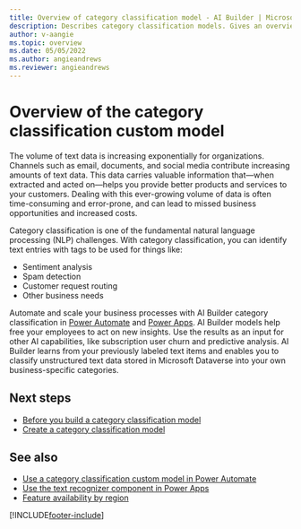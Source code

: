 ```yaml
---
title: Overview of category classification model - AI Builder | Microsoft Docs
description: Describes category classification models. Gives an overview of how to build and use category classification models in AI Builder. 
author: v-aangie
ms.topic: overview
ms.date: 05/05/2022
ms.author: angieandrews 
ms.reviewer: angieandrews
---
```


# Overview of the category classification custom model

The volume of text data is increasing exponentially for organizations. Channels such as email, documents, and social media contribute increasing amounts of text data. This data carries valuable information that—when extracted and acted on—helps you provide better products and services to your customers. Dealing with this ever-growing volume of data is often time-consuming and error-prone, and can lead to missed business opportunities and increased costs.

Category classification is one of the fundamental natural language processing (NLP) challenges<!--Edit okay?-->. With category classification, you can identify text entries with tags to be used for things like:

- Sentiment analysis
- Spam detection
- Customer request routing
- Other business needs

Automate and scale your business processes with AI Builder category classification in [Power Automate](https://flow.microsoft.com/) and [Power Apps](https://powerapps.microsoft.com/). AI Builder models help free your employees to act on new insights. Use the results as an input for other AI capabilities, like subscription user churn and predictive analysis. AI Builder learns from your previously labeled text items and enables you to classify unstructured text data stored in Microsoft Dataverse into your own business-specific categories.

## Next steps

- [Before you build a category classification model](before-you-build-text-classification-model.md)
- [Create a category classification model](create-text-classification-model.md)

## See also

- [Use a category classification custom model in Power Automate](text-classification-model-in-flow.md)  
- [Use the text recognizer component in Power Apps](prebuilt-text-recognizer-component-in-powerapps.md)  
- [Feature availability by region](availability-region.md)


[!INCLUDE[footer-include](includes/footer-banner.md)]
